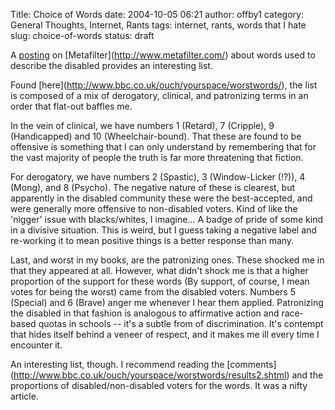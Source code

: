 Title: Choice of Words
date: 2004-10-05 06:21
author: offby1
category: General Thoughts, Internet, Rants
tags: internet, rants, words that I hate
slug: choice-of-words
status: draft

A [posting](http://www.metafilter.com/mefi/36037) on \[Metafilter\](<http://www.metafilter.com/>) about words used to describe the disabled provides an interesting list.

Found \[here\](<http://www.bbc.co.uk/ouch/yourspace/worstwords/>), the list is composed of a mix of derogatory, clinical, and patronizing terms in an order that flat-out baffles me.

In the vein of clinical, we have numbers 1 (Retard), 7 (Cripple), 9 (Handicapped) and 10 (Wheelchair-bound). That these are found to be offensive is something that I can only understand by remembering that for the vast majority of people the truth is far more threatening that fiction.

For derogatory, we have numbers 2 (Spastic), 3 (Window-Licker (!?)), 4 (Mong), and 8 (Psycho). The negative nature of these is clearest, but apparently in the disabled community these were the best-accepted, and were generally more offensive to non-disabled voters. Kind of like the 'nigger' issue with blacks/whites, I imagine\... A badge of pride of some kind in a divisive situation. This is weird, but I guess taking a negative label and re-working it to mean positive things is a better response than many.

Last, and worst in my books, are the patronizing ones. These shocked me in that they appeared at all. However, what didn't shock me is that a higher proportion of the support for these words (By support, of course, I mean votes for being the worst) came from the disabled voters. Numbers 5 (Special) and 6 (Brave) anger me whenever I hear them applied. Patronizing the disabled in that fashion is analogous to affirmative action and race-based quotas in schools \-- it's a subtle from of discrimination. It's contempt that hides itself behind a veneer of respect, and it makes me ill every time I encounter it.

An interesting list, though. I recommend reading the \[comments\](<http://www.bbc.co.uk/ouch/yourspace/worstwords/results2.shtml>) and the proportions of disabled/non-disabled voters for the words. It was a nifty article.
